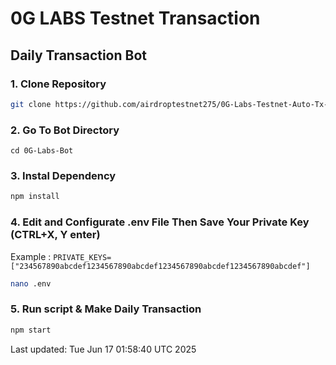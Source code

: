 # 0G LABS Testnet Transaction 

## Daily Transaction Bot


### 1. Clone Repository

```bash
git clone https://github.com/airdroptestnet275/0G-Labs-Testnet-Auto-Tx-Bot.git
```

### 2. Go To Bot Directory
```
cd 0G-Labs-Bot
```

### 3. Instal Dependency

```bash
npm install
```

### 4. Edit and Configurate .env File Then Save Your Private Key (CTRL+X, Y enter)
Example : `PRIVATE_KEYS=["234567890abcdef1234567890abcdef1234567890abcdef1234567890abcdef"]`
```bash
nano .env
```

### 5. Run script & Make Daily Transaction

```bash
npm start
```

Last updated: Tue Jun 17 01:58:40 UTC 2025
